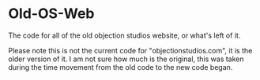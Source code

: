 # Old-OS-Web
The code for all of the old objection studios website, or what's left of it.

Please note this is not the current code for "objectionstudios.com", it is the older version of it. I am not sure how much is the original,
this was taken during the time movement from the old code to the new code began.
